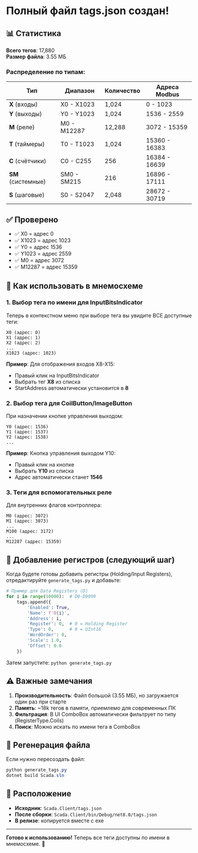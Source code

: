 # Полный файл tags.json создан!

## 📊 Статистика

**Всего тегов**: 17,880  
**Размер файла**: 3.55 МБ

### Распределение по типам:

| Тип | Диапазон | Количество | Адреса Modbus |
|-----|----------|------------|---------------|
| **X** (входы) | X0 - X1023 | 1,024 | 0 - 1023 |
| **Y** (выходы) | Y0 - Y1023 | 1,024 | 1536 - 2559 |
| **M** (реле) | M0 - M12287 | 12,288 | 3072 - 15359 |
| **T** (таймеры) | T0 - T1023 | 1,024 | 15360 - 16383 |
| **C** (счётчики) | C0 - C255 | 256 | 16384 - 16639 |
| **SM** (системные) | SM0 - SM215 | 216 | 16896 - 17111 |
| **S** (шаговые) | S0 - S2047 | 2,048 | 28672 - 30719 |

## ✅ Проверено

- ✅ X0 = адрес 0
- ✅ X1023 = адрес 1023
- ✅ Y0 = адрес 1536
- ✅ Y1023 = адрес 2559
- ✅ M0 = адрес 3072
- ✅ M12287 = адрес 15359

## 🎯 Как использовать в мнемосхеме

### 1. Выбор тега по имени для InputBitsIndicator

Теперь в контекстном меню при выборе тега вы увидите ВСЕ доступные теги:

```
X0 (адрес: 0)
X1 (адрес: 1)
X2 (адрес: 2)
...
X1023 (адрес: 1023)
```

**Пример**: Для отображения входов X8-X15:
- Правый клик на InputBitsIndicator
- Выбрать тег **X8** из списка
- StartAddress автоматически установится в **8**

### 2. Выбор тега для CoilButton/ImageButton

При назначении кнопке управления выходом:

```
Y0 (адрес: 1536)
Y1 (адрес: 1537)
Y2 (адрес: 1538)
...
```

**Пример**: Кнопка управления выходом Y10:
- Правый клик на кнопке
- Выбрать **Y10** из списка
- Адрес автоматически станет **1546**

### 3. Теги для вспомогательных реле

Для внутренних флагов контроллера:

```
M0 (адрес: 3072)
M1 (адрес: 3073)
...
M100 (адрес: 3172)
...
M12287 (адрес: 15359)
```

## 📝 Добавление регистров (следующий шаг)

Когда будете готовы добавить регистры (Holding/Input Registers), отредактируйте `generate_tags.py` и добавьте:

```python
# Пример для Data Registers (D)
for i in range(10000):  # D0-D9999
    tags.append({
        'Enabled': True,
        'Name': f'D{i}',
        'Address': i,
        'Register': 0,  # 0 = Holding Register
        'Type': 0,      # 0 = UInt16
        'WordOrder': 0,
        'Scale': 1.0,
        'Offset': 0.0
    })
```

Затем запустите: `python generate_tags.py`

## ⚠️ Важные замечания

1. **Производительность**: Файл большой (3.55 МБ), но загружается один раз при старте
2. **Память**: ~18k тегов в памяти, приемлемо для современных ПК
3. **Фильтрация**: В UI ComboBox автоматически фильтрует по типу (RegisterType.Coils)
4. **Поиск**: Можно искать по имени тега в ComboBox

## 🔄 Регенерация файла

Если нужно пересоздать файл:

```powershell
python generate_tags.py
dotnet build Scada.sln
```

## 📂 Расположение

- **Исходник**: `Scada.Client/tags.json`
- **После сборки**: `Scada.Client/bin/Debug/net8.0/tags.json`
- **В релизе**: копируется вместе с exe

---

**Готово к использованию!** Теперь все теги доступны по имени в мнемосхеме. 🎉
